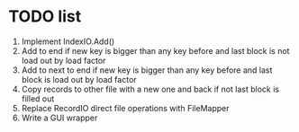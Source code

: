 # TODO list

1. Implement IndexIO.Add()
  1. Add to end if new key is bigger than any key before and last block is not load out by load factor
  2. Add to next to end if new key is bigger than any key before and last block is load out by load factor
  3. Copy records to other file with a new one and back if not last block is filled out
2. Replace RecordIO direct file operations with FileMapper
3. Write a GUI wrapper
